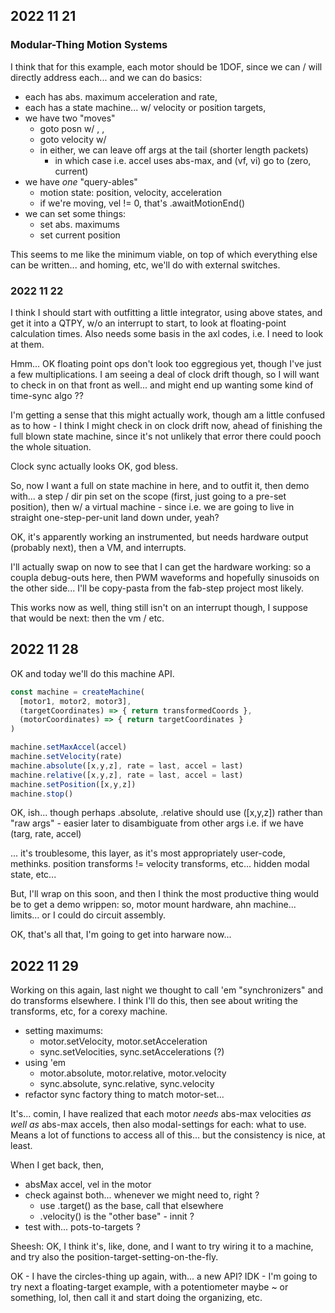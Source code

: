 ## 2022 11 21 

### Modular-Thing Motion Systems 

I think that for this example, each motor should be 1DOF, since we can / will directly address each... and we can do basics:

- each has abs. maximum acceleration and rate, 
- each has a state machine... w/ velocity or position targets, 
- we have two "moves"
  - goto posn w/ <accel>, <vf>, <vi>
  - goto velocity w/ <accel> 
  - in either, we can leave off args at the tail (shorter length packets)
    - in which case i.e. accel uses abs-max, and (vf, vi) go to (zero, current)
- we have *one* "query-ables"
  - motion state: position, velocity, acceleration 
  - if we're moving, vel != 0, that's .awaitMotionEnd() 
- we can set some things:
  - set abs. maximums 
  - set current position 

This seems to me like the minimum viable, on top of which everything else can be written... and homing, etc, we'll do with external switches. 

### 2022 11 22

I think I should start with outfitting a little integrator, using above states, and get it into a QTPY, w/o an interrupt to start, to look at floating-point calculation times. Also needs some basis in the axl codes, i.e. I need to look at them. 

Hmm... OK floating point ops don't look too eggregious yet, though I've just a few multiplications. I am seeing a deal of clock drift though, so I will want to check in on that front as well... and might end up wanting some kind of time-sync algo ?? 

I'm getting a sense that this might actually work, though am a little confused as to how - I think I might check in on clock drift now, ahead of finishing the full blown state machine, since it's not unlikely that error there could pooch the whole situation. 

Clock sync actually looks OK, god bless. 

So, now I want a full on state machine in here, and to outfit it, then demo with... a step / dir pin set on the scope (first, just going to a pre-set position), then w/ a virtual machine - since i.e. we are going to live in straight one-step-per-unit land down under, yeah? 

OK, it's apparently working an instrumented, but needs hardware output (probably next), then a VM, and interrupts. 

I'll actually swap on now to see that I can get the hardware working: so a coupla debug-outs here, then PWM waveforms and hopefully sinusoids on the other side... I'll be copy-pasta from the fab-step project most likely. 

This works now as well, thing still isn't on an interrupt though, I suppose that would be next: then the vm / etc. 

## 2022 11 28 

OK and today we'll do this machine API.

```js
const machine = createMachine(
  [motor1, motor2, motor3],
  (targetCoordinates) => { return transformedCoords },
  (motorCoordinates) => { return targetCoordinates }
)

machine.setMaxAccel(accel)
machine.setVelocity(rate)
machine.absolute([x,y,z], rate = last, accel = last)
machine.relative([x,y,z], rate = last, accel = last)
machine.setPosition([x,y,z])
machine.stop()
```

OK, ish... though perhaps .absolute, .relative should use ([x,y,z]) rather than "raw args" - easier later to disambiguate from other args i.e. if we have (targ, rate, accel)

... it's troublesome, this layer, as it's most appropriately user-code, methinks. position transforms != velocity transforms, etc... hidden modal state, etc... 

But, I'll wrap on this soon, and then I think the most productive thing would be to get a demo wrippen: so, motor mount hardware, ahn machine... limits... or I could do circuit assembly. 

OK, that's all that, I'm going to get into harware now... 

## 2022 11 29

Working on this again, last night we thought to call 'em "synchronizers" and do transforms elsewhere. I think I'll do this, then see about writing the transforms, etc, for a corexy machine. 

- setting maximums:
  - motor.setVelocity, motor.setAcceleration 
  - sync.setVelocities, sync.setAccelerations (?) 
- using 'em 
  - motor.absolute, motor.relative, motor.velocity 
  - sync.absolute, sync.relative, sync.velocity 
- refactor sync factory thing to match motor-set... 

It's... comin, I have realized that each motor *needs* abs-max velocities *as well as* abs-max accels, then also modal-settings for each: what to use. Means a lot of functions to access all of this... but the consistency is nice, at least. 

When I get back, then,

- absMax accel, vel in the motor 
- check against both... whenever we might need to, right ? 
  - use .target() as the base, call that elsewhere
  - .velocity() is the "other base" - innit ? 
- test with... pots-to-targets ? 

Sheesh: OK, I think it's, like, done, and I want to try wiring it to a machine, and try also the position-target-setting-on-the-fly. 

OK - I have the circles-thing up again, with... a new API? IDK - I'm going to try next a floating-target example, with a potentiometer maybe ~ or something, lol, then call it and start doing the organizing, etc. 